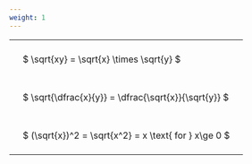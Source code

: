 ```yaml
---
weight: 1
---
```


<style type="text/css">
#T_c67fd th.col_heading {
  text-align: left;
  font-size: 1em;
}
#T_c67fd td {
  text-align: left;
  font-size: 1em;
  padding: 1.5em;
}
</style>
<table id="T_c67fd">
  <thead>
  </thead>
  <tbody>
    <tr>
      <td id="T_c67fd_row0_col0" class="data row0 col0" >$ \sqrt{xy} = \sqrt{x} \times \sqrt{y} $</td>
    </tr>
    <tr>
      <td id="T_c67fd_row1_col0" class="data row1 col0" >$ \sqrt{\dfrac{x}{y}} = \dfrac{\sqrt{x}}{\sqrt{y}} $</td>
    </tr>
    <tr>
      <td id="T_c67fd_row2_col0" class="data row2 col0" >$ (\sqrt{x})^2 = \sqrt{x^2} = x \text{ for } x\ge 0 $</td>
    </tr>
  </tbody>
</table>
